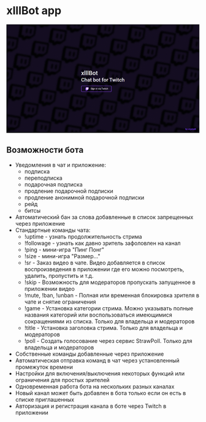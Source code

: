 # xlllBot app

![xlllBot](/preview.gif)

## Возможности бота
- Уведомления в чат и приложение:
  - подписка
  - переподписка
  - подарочная подписка
  - продление подарочной подписки
  - продление анонимной подарочной подписки
  - рейд
  - битсы
- Автоматический бан за слова добавленные в список запрещенных через приложение
- Стандартные команды чата:
  - !uptime - узнать продолжительность стрима
  - !followage - узнать как давно зритель зафоловлен на канал
  - !ping - мини-игра "Пинг Понг"
  - !size - мини-игра "Размер..."
  - !sr - Заказ видео в чате. Видео добавляется в список воспроизведения в приложении где его можно посмотреть, удалить, пропустить и т.д.
  - !skip - Возможность для модераторов пропускать запущенное в приложении видео
  - !mute, !ban, !unban - Полная или временная блокировка зрителя в чате и снятие ограничения
  - !game - Установка категории стрима. Можно указывать полные названия категорий или воспользоваться имеющимися сокращениями из списка. Только для владельца и модераторов
  - !title - Установка заголовка стрима. Только для владельца и модераторов
  - !poll - Создать голосование через сервис StrawPoll. Только для владельца и модераторов
- Собственные команды добавленные через приложение
- Автоматическая отправка команд в чат через установленный промежуток времени
- Настройки для включения/выключения некоторых функций или ограничения для простых зрителей
- Одновременная работа бота на нескольких разных каналах
- Новый канал может быть добавлен в бота только если он есть в списке приглашенных
- Авторизация и регистрация канала в боте через Twitch в приложении
